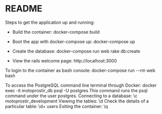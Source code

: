 # README

Steps to get the application up and running:

* Build the container:
  docker-compose build

* Boot the app with docker-compose up:
  docker-compose up

* Create the database: 
  docker-compose run web rake db:create
  
* View the rails welcome page:
  http://localhost:3000
  
  
To login to the container as bash console:
  docker-compose run --rm web bash
  
  
To access the PostgreSQL command line terminal through Docker:
  docker exec -it motoprostir_db psql -U postgres
  This command runs the psql command under the user postgres.
  Connecting to a database:
  \c motoprostir_development
  Viewing the tables:
  \d
  Check the details of a particular table:
  \d+ users
  Exiting the container:
  \q
 
  